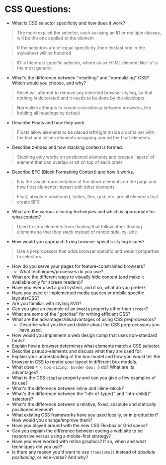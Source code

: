 # CSS Questions:

* What is CSS selector specificity and how does it work?
> The more explicit the selector, such as using an ID or multiple classes, will be the one applied to the element

> If the selectors are of equal specificity, then the last one in the stylesheet will be honored

> ID is the most specific selector, where as an HTML element like 'a' is the most generic
* What's the difference between "resetting" and "normalizing" CSS? Which would you choose, and why?
> Reset will attempt to remove any inherited browser styling, so that nothing is decorated and it needs to be done by the developer

> Normalize attempts to create consistency between browsers, like bolding all headings by default
* Describe Floats and how they work.
> Floats allow elements to be placed left/right inside a container with the text and inlines elements wrapping around the float elements
* Describe z-index and how stacking context is formed.
> Stacking only works on positioned elements and creates 'layers' of element that can overlap or sit on top of each other
* Describe BFC (Block Formatting Context) and how it works.
> It is the visual representation of the block elements on the page and how float elements interact with other elements

> Float, absolute positioned, tables, flex, grid, etc. are all elements that create BFC
* What are the various clearing techniques and which is appropriate for what context?
> Used to stop elements from floating that follow other floating elements so that they stack instead of render side-by-side
* How would you approach fixing browser-specific styling issues?
> Use a preprocessor that adds browser specific and webkit properties to selectors
* How do you serve your pages for feature-constrained browsers?
  * What techniques/processes do you use?
* What are the different ways to visually hide content (and make it available only for screen readers)?
* Have you ever used a grid system, and if so, what do you prefer?
* Have you used or implemented media queries or mobile specific layouts/CSS?
* Are you familiar with styling SVG?
* Can you give an example of an `@media` property other than `screen`?
* What are some of the "gotchas" for writing efficient CSS?
* What are the advantages/disadvantages of using CSS preprocessors?
  * Describe what you like and dislike about the CSS preprocessors you have used.
* How would you implement a web design comp that uses non-standard fonts?
* Explain how a browser determines what elements match a CSS selector.
* Describe pseudo-elements and discuss what they are used for.
* Explain your understanding of the box model and how you would tell the browser in CSS to render your layout in different box models.
* What does ```* { box-sizing: border-box; }``` do? What are its advantages?
* What is the CSS `display` property and can you give a few examples of its use?
* What's the difference between inline and inline-block?
* What's the difference between the "nth-of-type()" and "nth-child()" selectors?
* What's the difference between a relative, fixed, absolute and statically positioned element?
* What existing CSS frameworks have you used locally, or in production? How would you change/improve them?
* Have you played around with the new CSS Flexbox or Grid specs?
* Can you explain the difference between coding a web site to be responsive versus using a mobile-first strategy?
* Have you ever worked with retina graphics? If so, when and what techniques did you use?
* Is there any reason you'd want to use `translate()` instead of *absolute positioning*, or vice-versa? And why?